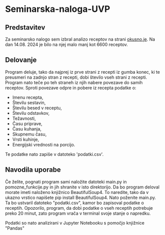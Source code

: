 ﻿# Seminarska-naloga-UVP
## Predstavitev
Za seminarsko nalogo sem izbral analizo receptov na strani [okusno.je](https://okusno.je/). Na dan 14.08. 2024 je bilo na njej malo manj kot 6600 receptov. 

## Delovanje
Program deluje, tako da najprej iz prve strani z recepti iz gumba konec, ki te preusmeri na zadnjo stran z recepti, dobi število vseh strani z recepti. Program nato teče po teh straneh iz njih nabere povezave do samih receptov. Sproti povezave odpre in pobere iz recepta podatke o:
* Imenu recepta,
* Številu sestavin,
* Številu besed v receptu,
* Številu odstavkov,
* Težavnosti,
* Času priprave,
* Času kuhanja,
* Skupnemu času,
* Vrsti kuhinje,
* Energijski vrednosti na porcijo.
  
Te podatke nato zapiše v datoteko 'podatki.csv'.
## Navodila uporabe
Če želite, pognati program sami naložite datoteki main.py in pomozne_funkcije.py in jih shranite v isto direktorijo. Da bo program deloval morate imeti naloženo knjižnico BeautifulSoup4. To naredite, tako da v ukazno vrstico napišete pip install BeautifulSoup4. Nato poženite main.py. Ta bo ustvaril datoteko "podatki.csv", kamor bo zapisoval podatke o receptih. Opozorilo, program, da dobi podatke o vseh receptih potrebuje preko 20 minut, zato program vrača v terminal svoje stanje o napredku.

Podatki so nato analizirani v Jupyter Notebooku s pomočjo knjižnice "Pandas"
